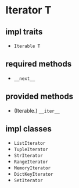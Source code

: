 # Iterator T

## impl traits

* `Iterable T`

## required methods

* `__next__`

## provided methods

* (Iterable.) `__iter__`

## impl classes

* `ListIterator`
* `TupleIterator`
* `StrIterator`
* `RangeIterator`
* `MemoryIterator`
* `DictKeyIterator`
* `SetIterator`
